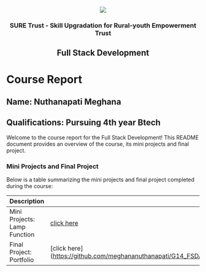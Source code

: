 <!-- PROJECT LOGO -->
<br />

<div align="center">
   <img src='https://user-images.githubusercontent.com/73131499/166115643-d3187f47-d38f-41b2-ae42-5ecbbc60de14.png' />


<h3 align="center">SURE Trust - Skill Upgradation for Rural-youth Empowerment Trust</h3>
  <h2> Full Stack Development </h2>
</div>

# Course Report

## Name: Nuthanapati Meghana

## Qualifications: Pursuing 4th year Btech

Welcome to the course report for the Full Stack Development! This README document provides an overview of the course, its mini projects and final project.

### Mini Projects and Final Project

Below is a table summarizing the mini projects and final project completed during the course:

| Description                               | Link                                    |
|-------------------------------------------|-----------------------------------------|
| Mini Projects: Lamp Function    | [click here](https://github.com/meghananuthanapati/G14_FSD/tree/main/Mini%20Projects/MEGHANA%20NUTHANAPATI/mini%20project-1)                       |
| Final Project: Portfolio        | [click here] (https://github.com/meghananuthanapati/G14_FSD/tree/main/Final%20Capstone%20Project/Nuthanapati%20Meghana)